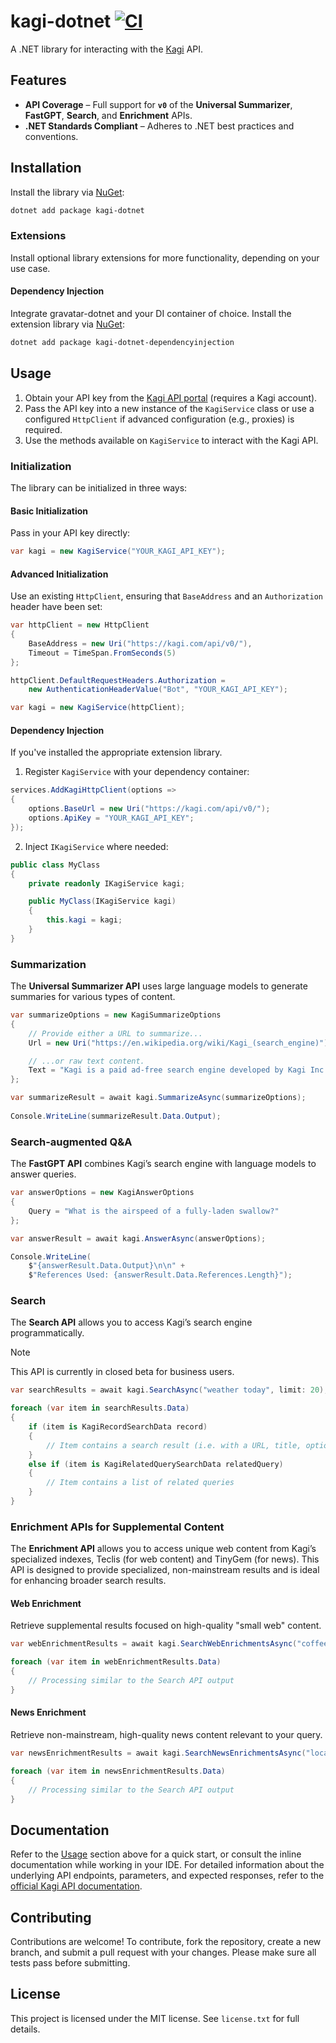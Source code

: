 # kagi-dotnet [![CI](https://github.com/patchoulish/kagi-dotnet/actions/workflows/ci.yml/badge.svg)](https://github.com/patchoulish/kagi-dotnet/actions/workflows/ci.yml)
A .NET library for interacting with the [Kagi](https://kagi.com/) API.


## Features
- **API Coverage** – Full support for **`v0`** of the **Universal Summarizer**, **FastGPT**, **Search**, and **Enrichment** APIs.
- **.NET Standards Compliant** – Adheres to .NET best practices and conventions.


## Installation
Install the library via [NuGet](https://www.nuget.org/packages/kagi-dotnet):
```bash
dotnet add package kagi-dotnet
```

### Extensions
Install optional library extensions for more functionality, depending on your use case.
#### Dependency Injection
Integrate gravatar-dotnet and your DI container of choice. Install the extension library via [NuGet](https://www.nuget.org/packages/kagi-dotnet-dependencyinjection):
```bash
dotnet add package kagi-dotnet-dependencyinjection
```


## Usage
1. Obtain your API key from the [Kagi API portal](https://kagi.com/settings?p=api) (requires a Kagi account).
2. Pass the API key into a new instance of the `KagiService` class or use a configured `HttpClient` if advanced configuration (e.g., proxies) is required.
3. Use the methods available on `KagiService` to interact with the Kagi API.

### Initialization
The library can be initialized in three ways:
#### Basic Initialization
Pass in your API key directly:
```csharp
var kagi = new KagiService("YOUR_KAGI_API_KEY");
```
#### Advanced Initialization
Use an existing `HttpClient`, ensuring that `BaseAddress` and an `Authorization` header have been set:
```csharp
var httpClient = new HttpClient
{
    BaseAddress = new Uri("https://kagi.com/api/v0/"),
    Timeout = TimeSpan.FromSeconds(5)
};

httpClient.DefaultRequestHeaders.Authorization =
	new AuthenticationHeaderValue("Bot", "YOUR_KAGI_API_KEY");

var kagi = new KagiService(httpClient);
```
#### Dependency Injection
If you've installed the appropriate extension library.
1. Register `KagiService` with your dependency container:
```csharp
services.AddKagiHttpClient(options =>
{
	options.BaseUrl = new Uri("https://kagi.com/api/v0/");
	options.ApiKey = "YOUR_KAGI_API_KEY";
});
```
2. Inject `IKagiService` where needed:
```csharp
public class MyClass
{
    private readonly IKagiService kagi;

    public MyClass(IKagiService kagi)
    {
        this.kagi = kagi;
    }
}
```

### Summarization
The **Universal Summarizer API** uses large language models to generate summaries for various types of content.
```csharp
var summarizeOptions = new KagiSummarizeOptions
{
    // Provide either a URL to summarize...
    Url = new Uri("https://en.wikipedia.org/wiki/Kagi_(search_engine)")

    // ...or raw text content.
    Text = "Kagi is a paid ad-free search engine developed by Kagi Inc..."
};

var summarizeResult = await kagi.SummarizeAsync(summarizeOptions);
	
Console.WriteLine(summarizeResult.Data.Output);
```

### Search-augmented Q&A
The **FastGPT API** combines Kagi’s search engine with language models to answer queries.
```csharp
var answerOptions = new KagiAnswerOptions
{
    Query = "What is the airspeed of a fully-laden swallow?"
};

var answerResult = await kagi.AnswerAsync(answerOptions);

Console.WriteLine(
	$"{answerResult.Data.Output}\n\n" +
	$"References Used: {answerResult.Data.References.Length}");
```

### Search
The **Search API** allows you to access Kagi’s search engine programmatically.
> [!NOTE]
> This API is currently in closed beta for business users.
```csharp
var searchResults = await kagi.SearchAsync("weather today", limit: 20);

foreach (var item in searchResults.Data)
{
    if (item is KagiRecordSearchData record)
    {
        // Item contains a search result (i.e. with a URL, title, optional snippet, etc.)
    }
    else if (item is KagiRelatedQuerySearchData relatedQuery)
    {
        // Item contains a list of related queries
    }
}
```

### Enrichment APIs for Supplemental Content
The **Enrichment API** allows you to access unique web content from Kagi’s specialized indexes, Teclis (for web content) and TinyGem (for news). This API is designed to provide specialized, non-mainstream results and is ideal for enhancing broader search results.

#### Web Enrichment
Retrieve supplemental results focused on high-quality "small web" content.
```csharp
var webEnrichmentResults = await kagi.SearchWebEnrichmentsAsync("coffee blog");

foreach (var item in webEnrichmentResults.Data)
{
    // Processing similar to the Search API output
}
```

#### News Enrichment
Retrieve non-mainstream, high-quality news content relevant to your query.
```csharp
var newsEnrichmentResults = await kagi.SearchNewsEnrichmentsAsync("local news");

foreach (var item in newsEnrichmentResults.Data)
{
    // Processing similar to the Search API output
}
```


## Documentation
Refer to the [Usage](#usage) section above for a quick start, or consult the inline documentation while working in your IDE. For detailed information about the underlying API endpoints, parameters, and expected responses, refer to the [official Kagi API documentation](https://help.kagi.com/kagi/api/overview.html).


## Contributing
Contributions are welcome! To contribute, fork the repository, create a new branch, and submit a pull request with your changes. Please make sure all tests pass before submitting.


## License
This project is licensed under the MIT license. See `license.txt` for full details.
